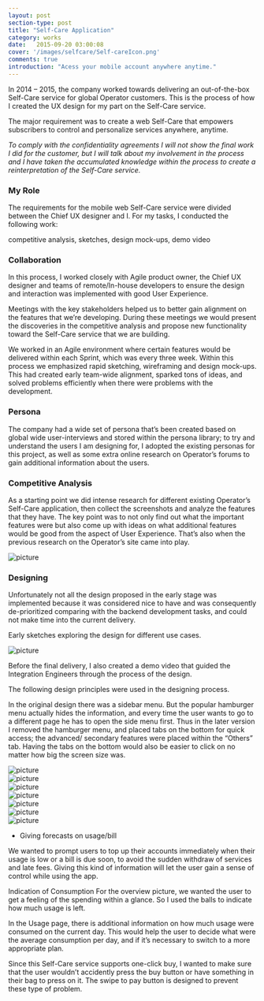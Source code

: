 ```yaml
---
layout: post
section-type: post
title: "Self-Care Application"
category: works
date:   2015-09-20 03:00:08
cover: '/images/selfcare/Self-careIcon.png'
comments: true
introduction: "Acess your mobile account anywhere anytime."
---
```

In 2014 – 2015, the company worked towards delivering an out-of-the-box Self-Care service for global Operator customers. This is the process of how I created the UX design for my part on the Self-Care service.

The major requirement was to create a web Self-Care that empowers subscribers to control and personalize services anywhere, anytime.

*To comply with the confidentiality agreements I will not show the final work I did for the customer, but I will talk about my involvement in the process and I have taken the accumulated knowledge within the process to create a reinterpretation of the Self-Care service.*

### My Role

The requirements for the mobile web Self-Care service were divided between the Chief UX designer and I. For my tasks, I conducted the following work:

competitive analysis, sketches, design mock-ups, demo video

### Collaboration

In this process, I worked closely with Agile product owner, the Chief UX designer and teams of remote/In-house developers to ensure the design and interaction was implemented with good User Experience.

Meetings with the key stakeholders helped us to better gain alignment on the features that we’re developing. During these meetings we would present the discoveries in the competitive analysis and propose new functionality toward the Self-Care service that we are building.

We worked in an Agile environment where certain features would be delivered within each Sprint, which was every three week. Within this process we emphasized rapid sketching, wireframing and design mock-ups. This had created early team-wide alignment, sparked tons of ideas, and solved problems efficiently when there were problems with the development.

### Persona

The company had a wide set of persona that’s been created based on global wide user-interviews and stored within the persona library; to try and understand the users I am designing for, I adopted the existing personas for this project, as well as some extra online research on Operator’s forums to gain additional information about the users.

### Competitive Analysis

As a starting point we did intense research for different existing Operator’s Self-Care application, then collect the screenshots and analyze the features that they have. The key point was to not only find out what the important features were but also come up with ideas on what additional features would be good from the aspect of User Experience. That’s also when the previous research on the Operator’s site came into play.

<img class="img-responsive" src="/images/selfcare/0117_2.jpg" alt="picture">

### Designing

Unfortunately not all the design proposed in the early stage was implemented because it was considered nice to have and was consequently de-prioritized comparing with the backend development tasks, and could not make time into the current delivery.

Early sketches exploring the design for different use cases.

<img class="img-responsive" src="/images/selfcare/skeleton.jpg" alt="picture">

Before the final delivery, I also created a demo video that guided the Integration Engineers through the process of the design.

The following design principles were used in the designing process.

In the original design there was a sidebar menu. But the popular hamburger menu actually hides the information, and every time the user wants to go to a different page he has to open the side menu first. Thus in the later version I removed the hamburger menu, and placed tabs on the bottom for quick access; the advanced/ secondary features were placed within the “Others” tab. Having the tabs on the bottom would also be easier to click on no matter how big the screen size was.


<div class="row text-center">
  <div class="col-lg-4">
      <img class="img-responsive" src="/images/selfcare/1.png" alt="picture">
  </div>
  <div class="col-lg-4">
      <img class="img-responsive" src="/images/selfcare/2.png" alt="picture">
  </div>
  <div class="col-lg-4">
      <img class="img-responsive" src="/images/selfcare/3.png" alt="picture">
  </div>
</div>

<div class="row text-center">
  <div class="col-lg-4">
      <img class="img-responsive" src="/images/selfcare/4.png" alt="picture">
  </div>
  <div class="col-lg-4">
      <img class="img-responsive" src="/images/selfcare/5.png" alt="picture">
  </div>
  <div class="col-lg-4">
      <img class="img-responsive" src="/images/selfcare/6.png" alt="picture">
  </div>
</div>

<div class="row text-center">
  <div class="col-lg-4">
      <img class="img-responsive" src="/images/selfcare/7.png" alt="picture">
  </div>
</div>


- Giving forecasts on usage/bill

We wanted to prompt users to top up their accounts immediately when their usage is low or a bill is due soon, to avoid the sudden withdraw of services and late fees. Giving this kind of information will let the user gain a sense of control while using the app.

Indication of Consumption
For the overview picture, we wanted the user to get a feeling of the spending within a glance. So I used the balls to indicate how much usage is left.

In the Usage page, there is additional information on how much usage were consumed on the current day. This would help the user to decide what were the average consumption per day, and if it’s necessary to switch to a more appropriate plan.

Since this Self-Care service supports one-click buy, I wanted to make sure that the user wouldn’t accidently press the buy button or have something in their bag to press on it. The swipe to pay button is designed to prevent these type of problem.
